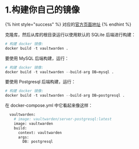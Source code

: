 # 1.构建你自己的镜像

{% hint style="success" %}
对应的[官方页面地址](https://github.com/dani-garcia/vaultwarden/wiki/Building-your-own-docker-image)
{% endhint %}

克隆库，然后从库的根目录运行以使用默认的 SQLite 后端进行构建：

```python
# 构建 docker 镜像:
docker build -t vaultwarden .
```

要使用 MySQL 后端构建，运行：

```python
# 构建 docker 镜像:
docker build -t vaultwarden --build-arg DB=mysql .
```

要使用 Postgresql 后端构建，运行：

```python
# 构建 docker 镜像:
docker build -t vaultwarden --build-arg DB=postgresql .
```

在 docker-compose.yml 中它看起来像这样：

```python
  vaultwarden:
    # image: vaultwarden/server-postgresql:latest
    image: vaultwarden
    build: 
      context: vaultwarden
      args: 
        DB: postgresql
```
